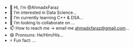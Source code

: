 - 👋 Hi, I’m @AhmadxFaraz
- 👀 I’m interested in Data Science...
- 🌱 I’m currently learning C++ & DSA...
- 💞️ I’m looking to collaborate on ...
- 📫 How to reach me -> email me ahmadxfaraz@gmail.com...
- 😄 Pronouns: He/Him/His...
- ⚡ Fun fact: ...

<!---
AhmadxFaraz/AhmadxFaraz is a ✨ special ✨ repository because its `README.md` (this file) appears on your GitHub profile.
You can click the Preview link to take a look at your changes.
--->
